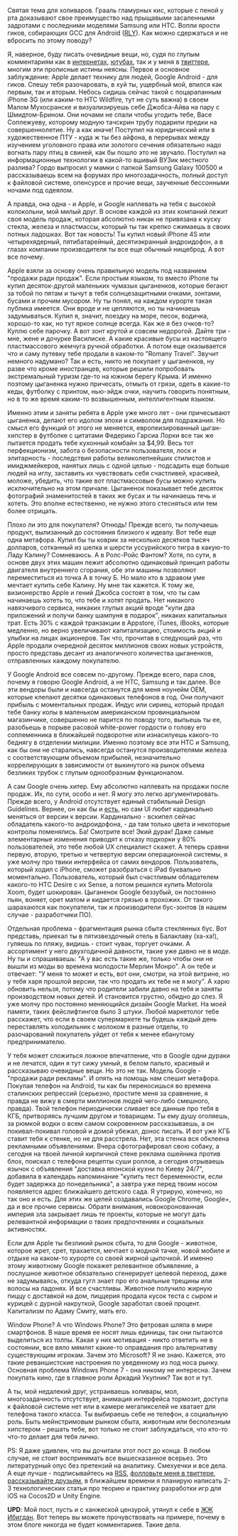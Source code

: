 Святая тема для холиваров. Грааль гламурных кис, которые с пеной у рта доказывают свое преимущество над прыщавыми засаленными задротами с последними моделями Samsung или HTC. Вопли ярости гиков, собирающих GCC для Android ([RLY][1]). Как можно сдержаться и не вбросить по этому поводу? 

   [1]: http://4pda.ru/forum/index.php?showtopic=222334

Я, наверное, буду писать очевидные вещи, но, судя по глупым комментариям как в [интернетах][2], [ютубах][3], так и у меня в [твиттере][4], многим эти прописные истины неясны. Первое и основное заблуждение: Apple делает технику для людей, Google Android - для гиков. Спешу тебя разочаровать, в хуй ты, ущербный мой, впился как первым, так и вторым. Небось сидишь сейчас такой с поцарапанным iPhone 3G (или каким-то HTC Wildfire, тут не суть важна) в своем Малом Мухосранске и визуализируешь себе Джобса-Айва на пару с Шмидтом-Брином. Они ночами не спали чтобы угодить тебе, Васе Соплежуеву, которому модную тачскрин трубу подарили предки на совершеннолетие. Ну а как иначе! Поступил на юридический или в художественное ПТУ - куда ж ты без айфона, в перерывах между изучением уголовного права или золотого сечения обязательно надо вогнать пару птиц в свиней, как бы пошло это не звучало. Поступил на информационные технологии в какой-то вшивый ВУЗик местного разлива? Гордо выпросил у мамки с папкой Samsung Galaxy 100500 и рассказываешь всем на форумах про многозадачность, полный доступ к файловой системе, опенсурсе и прочие вещи, заученные бессонными ночами под одеялом. 

   [2]: http://ukrainianiphone.com/14/05/2012/62484
   [3]: http://www.youtube.com/watch?v=lxaw6VRPuR4&feature=g-vrec
   [4]: http://twitter.com/middlesizetit

А правда, она одна - и Apple, и Google наплевать на тебя с высокой колокольни, мой милый друг. В основе каждой из этих компаний лежит своя модель продаж, которая абсолютно никак не привязана к куску стекла, железа и пластмассы, который ты так крепко сжимаешь в своих потных ладошках. Вот так новость! Ты купил новый iPhone 4S или четырехядерный, пятибатарейный, десятиэкранный андроидофон, а в глазах компании производителя ты все еще обычный нищеброд. А вот все почему.  

Apple взяли за основу очень правильную модель под названием "продажи ради продаж". Если простым языком, то вместо iPhone ты купил десяток-другой маленьких чумазых цыганенков, которые бегают за тобой по пятам и тычут в тебя солнцезащитными очками, зонтами, бусами и прочим мусором. Ну ты понял, на каждом курорте такая публика имеется. Они вроде и не цепляются, но ты начинаешь задумываться. Купил я, значит, поездку на море, песок, водичка, хорошо-то как, но тут яркое солнце всегда. Как же я без очков-то? Куплю себе парочку. А вот зонт крутой и совсем недорогой. Дайте три - мне, жене и дочурке Василиске. А какие красивые бусы из настоящего пластмассового жемчуга ручной обработки. А потом еще оказывается что и саму путевку тебе продали в каком-то "Romany Travel". Звучит немного надумано? Так и есть, никто не покупает у цыганенков, ну разве что кроме иностранцев, которые решили попробовать экстремальный туризм где-то на южном берегу Крыма. И именно поэтому цыганенка нужно причесать, отмыть от грязи, одеть в какие-то кеды, футболку с принтом, нью-эйдж очки, научить говорить понятным, но в то же время каким-то возвышенным, интеллигентным языком. 

Именно этим и заняты ребята в Apple уже много лет - они причесывают цыганенка, делают его идолом эпохи и символом для подражания. Но смысл его функций от этого не меняется, европеизированный цыган-хипстер в футболке с цитатами Федерико Гарсиа Лорки все так же пытается продать тебе кухонный комбайн за $4,99. Весь тот перфекционизм, забота о безопасности пользователя, лоск и элитарность - последствия работы великолепнейших стилистов и имиджмейкеров, нанятых лишь с одной целью - подсадить еще больше людей на иглу, заставить их чувствовать себя счастливей, красивей, моложе, убедить, что такие вот пластмассовые бусы можно купить исключительно на этом причале. Цыганенок показывает тебе десяток фотографий знаменитостей в таких же бусах и ты начинаешь течь и хотеть. Это вполне естественно, не нужно этого стесняться или тем более отрицать.  

Плохо ли это для покупателя? Отнюдь! Прежде всего, ты получаешь продукт, вылизанный до состояния близкого к идеалу. Вот тебе еще одна метафора. Купил бы ты коврик за несколько десятков тысяч долларов, сотканный из шелка и шерсти уссурийского тигра в какую-то Ладу Калину? Сомневаюсь. А в Ролс-Ройс Фантом? Хотя, по сути, в основе двух этих машин лежит абсолютно одинаковый принцип работы двигателя внутреннего сгорания, обе эти машины позволяют переместиться из точка А в точку Б. Но мало кто в здравом уме мечтает купить себе Калину. Ну мне так кажется. К тому же, визионерство Apple и гений Джобса состоят в том, что ты сам начинаешь хотеть то, что тебе и хотят продать. Нет никакого навязчивого сервиса, никаких глупых акций вроде "купи два приложений и получи банку шампуня в подарок", никаких капитальных трат. Есть 30% с каждой транзакции в Appstore, iTunes, iBooks, которые медленно, но верно увеличивают капитализацию, стоимость акций и улыбки на лицах акционеров. Так что, прочитав в следующий раз, что Apple продали очередной десяток миллионов своих новых устройств, просто представь десант из аналогичного количества цыганенков, отправленных каждому покупателю.

У Google Android все совсем по-другому. Прежде всего, пара слов, почему я говорю Google Android, а не HTC, Samsung и так далее. Все эти вендоры были и навсегда останутся для меня ноунейм OEM, которые клепают десятки одинаковых телефонов в год. Они получают прибыль с моментальных продаж. Индус или сириец, который продал тебе банку колы в маленьком американском провинциальном магазинчике, совершенно не парится по поводу того, выпьешь ты ее, разобьешь в порыве расовой white-power гордости о голову его соплеменника в ближайшей подворотне или изнасилуешь какого-то беднягу в отделении милиции. Именно поэтому все эти HTC и Samsung, как бы они не старались, навсегда останутся производителями железа с соответствующим объемом прибылей, незначительно коррелирующих в зависимости от выкинутого на рынок объема безликих трубок с глупым однообразным функционалом.

А сам Google очень хитер. Ему абсолютно наплевать на продажи после продаж. Их, по сути, особо и нет. Я могу это легко аргументировать. Прежде всего, у Android отсутствует единый стабильный Design Guidelines. Вернее, он как бы и [есть][5], но сам UI любит кардинально меняться от версии к версии. Кардинально - вскипел сейчас обладатель какого-то андроидофона, - да там только цвета и некоторые контролы поменялись. Ба! Смотрите все! Экий дурак! Даже самые элементарные изменения приводят к отказу подкорки у 80% пользователей, это тебе любой UX специалист скажет. А теперь сравни первую, вторую, третью и четвертую версии операционной системы, я уже молчу про твики интерфейса от самих вендоров. Пользователь, который ходил с iPhone, сможет разобраться с iPad буквально моментально. Пользователь, который был счастливым обладателем какого-то HTC Desire с их Sense, а потом решился купить Motorola Xoom, будет шокирован. Цыганенок Google беззубый, он постоянно пьян, воняет, орет матом и кидается грязью в прохожих. От такого шарахаются как покупатели, так и производители бус-зонтов (в нашем случае - разработчики ПО). 

   [5]: http://developer.android.com/guide/practices/ui_guidelines/index.html

Отдельная проблема - фрагментация рынка сбыта стеклянных бус. Вот представь, приехал ты в пятизвездочный отель в Балаклаву (ха-ха!), гуляешь по пляжу, видишь - стоит чувак, торгует очками. А ассортимент у него двухгодичной давности, такие уже давно не в моде. Ну ты и спрашиваешь: "А у вас есть такие же, только чтобы они не вышли из моды во времена молодости Мерлин Монро". А он тебе и отвечает: "У меня то может и есть, вот они, смотри, на этой витрине, но у тебя харя прошлой версии, так что продать их тебе не я могу". А харю обновить нельзя, потому что родители забили давно на тебя и заняты производством новых детей. И становится грустно, обидно до слез. Я уже молчу про постоянно меняющийся дизайн Google Market. На моей памяти, таких фейслифтингов было 3 штуки. Любой маркетолог тебе расскажет, что если в своем супермаркете ты будешь каждый день переставлять холодильник с молоком в разные отделы, то разочарований покупатель уйдет от тебя к менее ебанутому предпринимателю.   


У тебя может сложиться ложное впечатление, что в Google одни дураки и не лечатся, один я тут сижу умный, в белом пальто, красивый и рассказываю очевидные вещи. Но это не так. Модель Google - "продажи ради рекламы". И опять на помощь нам спешит метафора. Покупая телефон на Android, ты как бы переносишься во времена сталинских репрессий (серьезно, простите меня за сравнение, я правда не вижу в смерти миллионов людей чего-либо смешного, правда). Твой телефон периодически сливает все данные про тебя в КГБ, притворяясь лучшим другом и товарищем. Ты ему душу оголяешь, за рюмкой водки о всем самом сокровенном рассказываешь, а он покивал-покивал головой и домой убежал, донос писать. И вот уже КГБ ставит тебя к стенке, но не для расстрела. Нет, эта стенка вся обклеена рекламными объявлениями. Вчера сфотографировал свою собаку, а сегодня на твоей личной кирпичной стене реклама ошейника против блох, поискал с телефона рецепты суши роллов, а сегодня отрываешь язычок с объявления "доставка японской кухни по Киеву 24/7", добавила в календарь напоминание "купить тест беременности, если будет задержка до понедельника", а завтра уже перед твоим носом появляется адрес ближайшего детского сада. Я утрирую, конечно, но так оно и есть. Для этих же целей создавались Google Chrome, Google+, да и все прочие сервисы. Обрати внимания, новокоронованная империя зла закрывает лишь те проекты, которые не могут дать релевантной информации о твоих предпочтениях и социальных активностях.  


Если для Apple ты безликий рынок сбыта, то для Google - животное, которое жрет, срет, трахается, мечтает о модной тачке, новой мобиле и отдыхе на каком-то курорте со своей жирной цыпочкой. И именно этому животному Google покажет релевантное объявление, а послушное животное обязательно сгенерирует целевой переход, даже не задумываясь, откуда гугл знает про его анальные трещины или волосы на ладонях. И все счастливы. Животное получило жирную пиццу с доставкой на дом, пиццерия продала кусок теста с сыром и курицей с дурной накруткой, Google заработал своей процент. Капитализм по Адаму Смиту, мать его.   


Window Phone? А что Windows Phone? Это фетровая шляпа в мире смартфонов. В наше время ее носят лишь единицы, так они пытаются выделиться из толпы. Какая у них мотивация - никто ответить не в состоянии, все вяло мямлят какие-то оправдания про альтернативу существующим игрокам. Зачем это Microsoft? Я не знаю. Кажется, это такие реваншистские настроения по уведенному из под носа рынку. Основная проблема Windows Phone 7 - она никому не интересна. Зачем покупать кино, где в главное роли Аркадий Укупник? Так вот и тут.

А ты, мой недалекий друг, устраиваешь холивары, мол, многозадачность отсутствует, анимация интерфейса тормозит, доступа к файловой системе нет или в камере мегапикселей не хватает для телефона такого класса. Ты выбираешь себе не телефон, а социальную роль. Быть мейнстримовым рынком сбыта, животным или бесполезным хипстером - решать тебе, вот только не стоит заблуждаться, что кто-то что-то делает для тебя лично.

PS: Я даже удивлен, что вы дочитали этот пост до конца. В  любом случае, не стоит воспринимать все вышесказанное всерьез. Это литературный опус без претензий на аналитику. Смехуечки и все дела. А еще лучше - подписывайтесь на [RSS][6], [фолловьте меня в твиттере][7], [рассказывайте друзьям][8], в ближайшем времени я планирую написать 2-3 технологических статьи про теорию и практику разработки игр для iOS на Cocos2D и Unity Engine.

   [6]: http://www.mindcollapse.com/blog.xml
   [7]: http://www.twitter.com/middlesizetit
   [8]: http://www.mindcollapse.com/blog/278.html

**UPD**: Мой пост, пусть и с ханжеской цензурой, утянул к себе в [ЖЖ Ибигдан][9]. Вот теперь вы можете прочувствовать на примере, почему в этом блоге никогда не будет комментариев. Такие дела.

   [9]: http://ibigdan.livejournal.com/11394901.html
